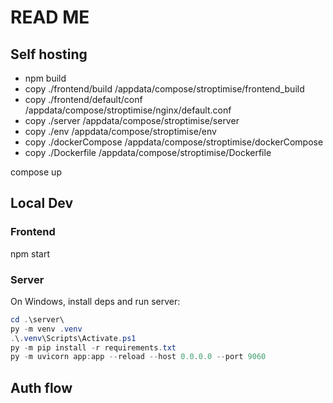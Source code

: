 # READ ME

## Self hosting

- npm build
- copy ./frontend/build /appdata/compose/stroptimise/frontend_build
- copy ./frontend/default/conf /appdata/compose/stroptimise/nginx/default.conf
- copy ./server /appdata/compose/stroptimise/server
- copy ./env /appdata/compose/stroptimise/env
- copy ./dockerCompose /appdata/compose/stroptimise/dockerCompose
- copy ./Dockerfile /appdata/compose/stroptimise/Dockerfile

compose up

## Local Dev

### Frontend

npm start

### Server

On Windows, install deps and run server:

```powershell
cd .\server\
py -m venv .venv
.\.venv\Scripts\Activate.ps1
py -m pip install -r requirements.txt
py -m uvicorn app:app --reload --host 0.0.0.0 --port 9060
```

## Auth flow

```mermaid

```
